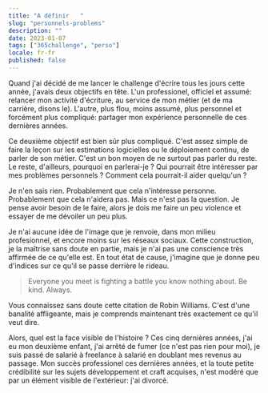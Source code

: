 ```yaml
---
title: "A définir   "
slug: "personnels-problems"
description: ""
date: 2023-01-07
tags: ["365challenge", "perso"]
locale: fr-fr
published: false
---
```


Quand j'ai décidé de me lancer le challenge d'écrire tous les jours cette année, j'avais deux objectifs en tête. L'un professionel, officiel et assumé: relancer mon activité d'écriture, au service de mon métier (et de ma carrière, disons le). L'autre, plus flou, moins assumé, plus personnel et forcément plus compliqué: partager mon expérience personnelle de ces dernières années.

Ce deuxième objectif est bien sûr plus compliqué. C'est assez simple de faire la leçon sur les estimations logicielles ou le déploiement continu, de parler de son métier. C'est un bon moyen de ne surtout pas parler du reste. Le reste, d'ailleurs, pourquoi en parlerai-je ? Qui pourrait être intéresser par mes problèmes personnels ? Comment cela pourrait-il aider quelqu'un ? 

Je n'en sais rien. Probablement que cela n'intéresse personne. Probablement que cela n'aidera pas. Mais ce n'est pas la question. Je pense avoir besoin de le faire, alors je dois me faire un peu violence et essayer de me dévoiler un peu plus.

Je n'ai aucune idée de l'image que je renvoie, dans mon milieu profesionnel, et encore moins sur les réseaux sociaux. Cette construction, je la maîtrise sans doute en partie, mais je n'ai pas une conscience très affirmée de ce qu'elle est. En tout état de cause, j'imagine que je donne peu d'indices sur ce qu'il se passe derrière le rideau. 

> Everyone you meet is fighting a battle you know nothing about. Be kind. Always.

Vous connaissez sans doute cette citation de Robin Williams. C'est d'une banalité affligeante, mais je comprends maintenant très exactement ce qu'il veut dire.

Alors, quel est la face visible de l'histoire ? Ces cinq dernières années, j'ai eu mon deuxième enfant, j'ai arrêté de fumer (ce n'est pas rien pour moi), je suis passé de salarié à freelance à salarié en doublant mes revenus au passage. Mon succès professionel ces dernières années, et la toute petite crédibilité sur les sujets développement et craft acquises, n'est modéré que par un élément visible de l'extérieur: j'ai divorcé. 

